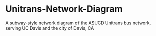 # Unitrans-Network-Diagram
A subway-style network diagram of the ASUCD Unitrans bus network, serving UC Davis and the city of Davis, CA
